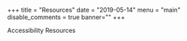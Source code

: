 +++
title = "Resources"
date = "2019-05-14"
menu = "main"
disable_comments = true
banner=""
+++

Accessibility Resources
